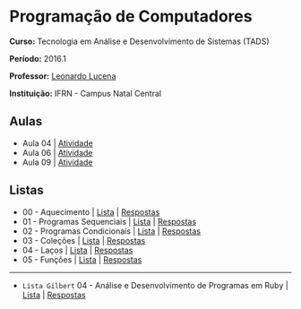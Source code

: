 # Programação de Computadores

**Curso:** Tecnologia em Análise e Desenvolvimento de Sistemas (TADS)

**Período:** 2016.1

**Professor:** [Leonardo Lucena](https://github.com/lrlucena)

**Instituição:** IFRN - Campus Natal Central


## Aulas
- Aula 04 | [Atividade](/atividades/aula-04)
- Aula 06 | [Atividade](/atividades/aula-06)
- Aula 09 | [Atividade](/atividades/aula-09)

## Listas
- 00 - Aquecimento | [Lista](/listas/00-aquecimento/00-aquecimento.pdf) | [Respostas](/listas/00-aquecimento)
- 01 - Programas Sequenciais | [Lista](/listas/01-programas-sequenciais/01-programas-sequenciais.pdf) | [Respostas](/listas/01-programas-sequenciais)
- 02 - Programas Condicionais | [Lista](/listas/02-programas-condicionais/02-programas-condicionais.pdf) | [Respostas](/listas/02-programas-condicionais)
- 03 - Coleções | [Lista](/listas/03-colecoes/03-colecoes.pdf) | [Respostas](/listas/03-colecoes)
- 04 - Laços | [Lista](/listas/04-lacos/04-lacos.pdf) | [Respostas](/listas/04-lacos)
- 05 - Funções | [Lista](/listas/05-funcoes/05-funcoes.pdf) | [Respostas](/listas/05-funcoes)

-------------------------

- `Lista Gilbert` 04 - Análise e Desenvolvimento de Programas em Ruby | [Lista](/listas/gilbert-04-analise-desenvolvimento/04-analise-desenvolvimento.pdf) | [Respostas](/listas/gilbert-04-analise-desenvolvimento)

